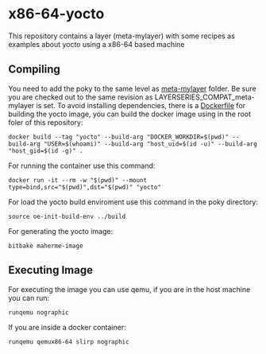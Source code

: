 # x86-64-yocto
This repository contains a layer (meta-mylayer) with some recipes as examples about yocto using a x86-64 based machine

## Compiling
You need to add the poky to the same level as [meta-mylayer](meta-mylayer) folder. Be sure you are checked out to the same revision as LAYERSERIES_COMPAT_meta-mylayer is set.
To avoid installing dependencies, there is a [Dockerfile](Dockerfile) for building the yocto image, you can build the docker image using in the root foler of this repository:

```
docker build --tag "yocto" --build-arg "DOCKER_WORKDIR=$(pwd)" --build-arg "USER=$(whoami)" --build-arg "host_uid=$(id -u)" --build-arg "host_gid=$(id -g)" .
```

For running the container use this command:

```
docker run -it --rm -w "$(pwd)" --mount type=bind,src="$(pwd)",dst="$(pwd)" "yocto"
```

For load the yocto build enviroment use this command in the poky directory:

```
source oe-init-build-env ../build
```

For generating the yocto image:

```
bitbake maherme-image
```

## Executing Image
For executing the image you can use qemu, if you are in the host machine you can run:

```
runqemu nographic
```

If you are inside a docker container:

```
runqemu qemux86-64 slirp nographic
```

